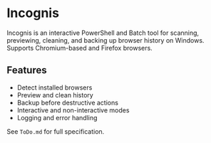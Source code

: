 # Incognis

Incognis is an interactive PowerShell and Batch tool for scanning, previewing, cleaning, and backing up browser history on Windows. Supports Chromium-based and Firefox browsers.

## Features
- Detect installed browsers
- Preview and clean history
- Backup before destructive actions
- Interactive and non-interactive modes
- Logging and error handling

See `ToDo.md` for full specification.
